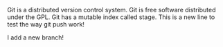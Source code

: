 Git is a distributed version control system.
Git is free software distributed under the GPL.
Git has a mutable index called stage.
This is a new line to test the way git push work!

I add a new branch!
